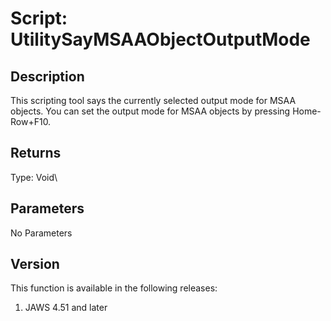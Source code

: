 # Script: UtilitySayMSAAObjectOutputMode

## Description

This scripting tool says the currently selected output mode for MSAA
objects. You can set the output mode for MSAA objects by pressing
Home-Row+F10.

## Returns

Type: Void\

## Parameters

No Parameters

## Version

This function is available in the following releases:

1.  JAWS 4.51 and later
